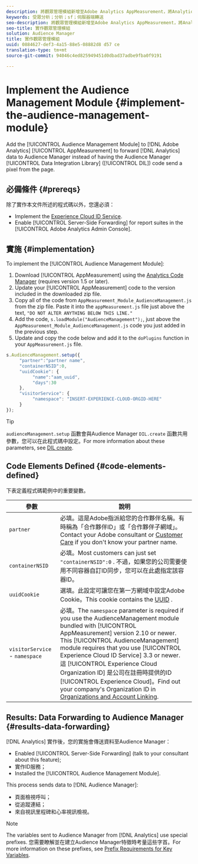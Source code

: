 ```yaml
---
description: 將觀眾管理模組新增至Adobe Analytics AppMeasurement，將Analytics資料轉送至Audience Manager，而非讓Audience Manager Data Integration Library(DIL)程式碼從頁面傳送像素。
keywords: 受眾分析；分析；sf；伺服器端轉送
seo-description: 將觀眾管理模組新增至Adobe Analytics AppMeasurement，將Analytics資料轉送至Audience Manager，而非讓Audience Manager Data Integration Library(DIL)程式碼從頁面傳送像素。
seo-title: 實作觀眾管理模組
solution: Audience Manager
title: 實作觀眾管理模組
uuid: 0884627-def3-4a15-88e5-08882d8 d57 ce
translation-type: tm+mt
source-git-commit: 94046c4ed825949451d0dbad37adbe9fba0f9191

---
```



# Implement the Audience Management Module {#implement-the-audience-management-module}

Add the [!UICONTROL Audience Management Module] to [!DNL Adobe Analytics] [!UICONTROL AppMeasurement] to forward [!DNL Analytics] data to Audience Manager instead of having the Audience Manager [!UICONTROL Data Integration Library] ([!UICONTROL DIL]) code send a pixel from the page.

## 必備條件 {#prereqs}

除了實作本文件所述的程式碼以外，您還必須：

* Implement the [Experience Cloud ID Service](https://marketing.adobe.com/resources/help/en_US/mcvid/).
* Enable [!UICONTROL Server-Side Forwarding] for report suites in the [!UICONTROL Adobe Analytics Admin Console].

## 實施 {#implementation}

To implement the [!UICONTROL Audience Management Module]:

1. Download [!UICONTROL AppMeasurement] using the [Analytics Code Manager](https://marketing.adobe.com/resources/help/en_US/reference/code_manager_admin.html) (requires version 1.5 or later).
1. Update your [!UICONTROL AppMeasurement] code to the version included in the downloaded zip file.
1. Copy all of the code from `AppMeasurement_Module_AudienceManagement.js` from the zip file. Paste it into the `appMeasurement.js` file just above the text, `"DO NOT ALTER ANYTHING BELOW THIS LINE."`
1. Add the code, `s.loadModule("AudienceManagement");`, just above the `AppMeasurement_Module_AudienceManagement.js` code you just added in the previous step.
1. Update and copy the code below and add it to the `doPlugins` function in your `AppMeasurement.js` file.

```js
s.AudienceManagement.setup({ 
     "partner":"partner name", 
     "containerNSID":0, 
     "uuidCookie": { 
          "name":"aam_uuid", 
          "days":30
     },
     "visitorService": {
          "namespace": "INSERT-EXPERIENCE-CLOUD-ORGID-HERE" 
     } 
});
```

>[!TIP]
>
>`audienceManagement.setup` 函數會與Audience Manager `DIL.create` 函數共用參數，您可以在此程式碼中設定。For more information about these parameters, see [DIL create](../../dil/dil-class-overview/dil-create.md#dil-create).

## Code Elements Defined {#code-elements-defined}

下表定義程式碼範例中的重要變數。

| 參數 | 說明 |
|--- |--- |
| `partner` | 必填。這是Adobe指派給您的合作夥伴名稱。有時稱為「合作夥伴ID」或「合作夥伴子網域」。Contact your Adobe consultant or [Customer Care](https://helpx.adobe.com/marketing-cloud/contact-support.html) if you don&#39;t know your partner name. |
| `containerNSID` | 必填。Most customers can just set  `"containerNSID":0` . 不過，如果您的公司需要使用不同容器自訂ID同步，您可以在此處指定該容器ID。 |
| `uuidCookie` | 選填。此設定可讓您在第一方網域中設定Adobe Cookie。This cookie contains the [UUID](../../reference/ids-in-aam.md) . |
| `visitorService` - `namespace` | 必填。The `namespace` parameter is required if you use the AudienceManagement module bundled with [!UICONTROL AppMeasurement] version 2.10 or newer. This [!UICONTROL AudienceManagement] module requires that you use [!UICONTROL Experience Cloud ID Service] 3.3 or newer. <br>這 [!UICONTROL Experience Cloud Organization ID] 是公司在註冊時提供的ID [!UICONTROL Experience Cloud]。Find out your company&#39;s Organization ID in [Organizations and Account Linking](https://marketing.adobe.com/resources/help/en_US/mcloud/organizations.html). |

## Results: Data Forwarding to Audience Manager {#results-data-forwarding}

[!DNL Analytics] 實作後，您的實施會傳送資料至Audience Manager：

* Enabled [!UICONTROL Server-Side Forwarding] (talk to your consultant about this feature);
* 實作ID服務；
* Installed the [!UICONTROL Audience Management Module].

This process sends data to [!DNL Audience Manager]:

* 頁面檢視呼叫；
* 從追蹤連結；
* 來自視訊里程碑和心率視訊檢視。

>[!NOTE]
>
>The variables sent to Audience Manager from [!DNL Analytics] use special prefixes. 您需要瞭解並在建立Audience Manager特徵時考量這些字首。For more information on these prefixes, see [Prefix Requirements for Key Variables](../../features/traits/trait-variable-prefixes.md).
